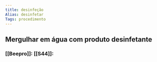 ```yaml
---
title: desinfeção
Alias: desinfetar
Tags: procedimento
---
```

## Mergulhar em água com produto desinfetante
### [[Beepro]]: [[S44]]:
